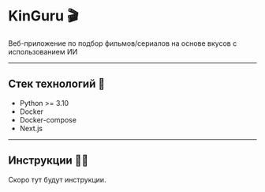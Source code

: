 # KinGuru 🎬
Веб-приложение по подбор фильмов/сериалов на основе
вкусов с использованием ИИ
___

## Стек технологий 📝
- Python >= 3.10
- Docker
- Docker-compose
- Next.js


___
## Инструкции 🧑‍💻
Скоро тут будут инструкции.
